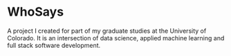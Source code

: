 # WhoSays
A project I created for part of my graduate studies at the University of Colorado.  It is an intersection of data science, applied machine learning and full stack software development.
